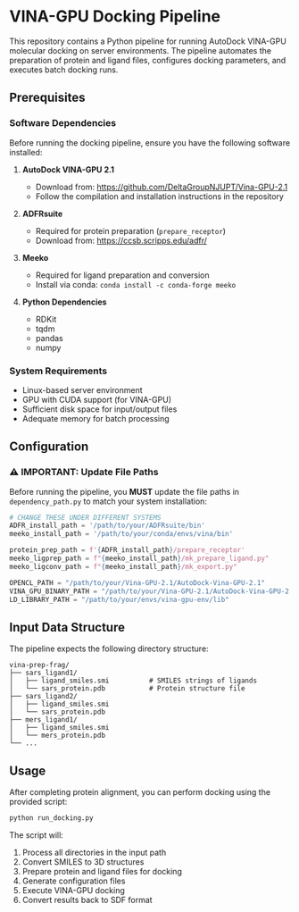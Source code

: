# VINA-GPU Docking Pipeline

This repository contains a Python pipeline for running AutoDock VINA-GPU molecular docking on server environments. The pipeline automates the preparation of protein and ligand files, configures docking parameters, and executes batch docking runs.

## Prerequisites

### Software Dependencies

Before running the docking pipeline, ensure you have the following software installed:

1. **AutoDock VINA-GPU 2.1**
   - Download from: https://github.com/DeltaGroupNJUPT/Vina-GPU-2.1
   - Follow the compilation and installation instructions in the repository

2. **ADFRsuite**
   - Required for protein preparation (`prepare_receptor`)
   - Download from: https://ccsb.scripps.edu/adfr/

3. **Meeko**
   - Required for ligand preparation and conversion
   - Install via conda: `conda install -c conda-forge meeko`

4. **Python Dependencies**
   - RDKit
   - tqdm
   - pandas
   - numpy

### System Requirements

- Linux-based server environment
- GPU with CUDA support (for VINA-GPU)
- Sufficient disk space for input/output files
- Adequate memory for batch processing

## Configuration

### ⚠️ IMPORTANT: Update File Paths

Before running the pipeline, you **MUST** update the file paths in `dependency_path.py` to match your system installation:

```python
# CHANGE THESE UNDER DIFFERENT SYSTEMS
ADFR_install_path = '/path/to/your/ADFRsuite/bin'
meeko_install_path = '/path/to/your/conda/envs/vina/bin'

protein_prep_path = f'{ADFR_install_path}/prepare_receptor'
meeko_ligprep_path = f"{meeko_install_path}/mk_prepare_ligand.py"
meeko_ligconv_path = f"{meeko_install_path}/mk_export.py"

OPENCL_PATH = "/path/to/your/Vina-GPU-2.1/AutoDock-Vina-GPU-2.1"
VINA_GPU_BINARY_PATH = "/path/to/your/Vina-GPU-2.1/AutoDock-Vina-GPU-2.1"
LD_LIBRARY_PATH = "/path/to/your/envs/vina-gpu-env/lib"
```
## Input Data Structure

The pipeline expects the following directory structure:

```
vina-prep-frag/
├── sars_ligand1/
│   ├── ligand_smiles.smi          # SMILES strings of ligands
│   └── sars_protein.pdb           # Protein structure file
├── sars_ligand2/
│   ├── ligand_smiles.smi
│   └── sars_protein.pdb
├── mers_ligand1/
│   ├── ligand_smiles.smi
│   └── mers_protein.pdb
└── ...
```

## Usage

After completing protein alignment, you can perform docking using the provided script:

```bash
python run_docking.py
```

The script will:
1. Process all directories in the input path
2. Convert SMILES to 3D structures
3. Prepare protein and ligand files for docking
4. Generate configuration files
5. Execute VINA-GPU docking
6. Convert results back to SDF format
